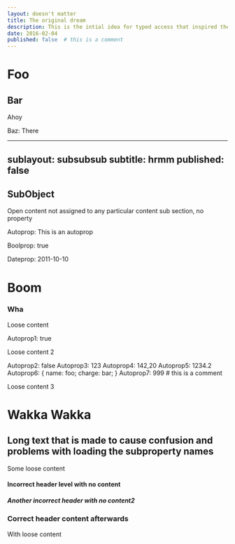 ```yaml
---
layout: doesn't matter
title: The original dream
description: This is the intial idea for typed access that inspired the whole deal
date: 2016-02-04
published: false  # this is a comment
---
```



# Foo

## Bar

Ahoy

Baz: There

---
sublayout: subsubsub
subtitle: hrmm
published: false
---


## SubObject

Open content not assigned to any particular content sub section, no property

Autoprop: This is an autoprop

Boolprop: true

Dateprop: 2011-10-10



# Boom

### Wha

Loose content

Autoprop1: true

Loose content 2

Autoprop2: false
Autoprop3: 123
Autoprop4: 142,20
Autoprop5: 1234.2
Autoprop6: { name: foo; charge: bar; }
Autoprop7: 999 # this is a comment


Loose content 3



# Wakka Wakka

## Long text that is made to cause confusion and problems with loading the subproperty names 

Some loose content

#### Incorrect header level with no content

##### Another incorrect header with no content2

### Correct header content afterwards

With loose content















